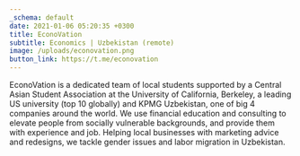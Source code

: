 ```yaml
---
_schema: default
date: 2021-01-06 05:20:35 +0300
title: EconoVation
subtitle: Economics | Uzbekistan (remote)
image: /uploads/econovation.png
button_link: https://t.me/econovation
---
```

EconoVation is a dedicated team of local students supported by a Central Asian Student Association at the University of California, Berkeley, a leading US university (top 10 globally) and KPMG Uzbekistan, one of big 4 companies around the world. We use financial education and consulting to elevate people from socially vulnerable backgrounds, and provide them with experience and job. Helping local businesses with marketing advice and redesigns, we tackle gender issues and labor migration in Uzbekistan.

&nbsp;